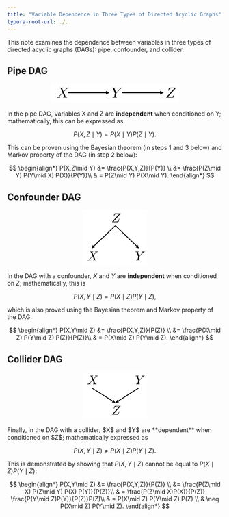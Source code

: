 ```yaml
---
title: "Variable Dependence in Three Types of Directed Acyclic Graphs"
typora-root-url: ./..
---
```


This note examines the dependence between variables in three types of directed acyclic graphs (DAGs): pipe, confounder, and collider.



## Pipe DAG



<figure>
  <center>
  <img src="/assets/images/dag_pipe.svg" width="300">
   </center>
  <center>
  </center>
</figure>

In the pipe DAG, variables X and Z are **independent** when conditioned on Y; mathematically, this can be expressed as 



$$
P(X,Z \mid Y) = P(X\mid Y) P(Z\mid Y).
$$



This can be proven using the Bayesian theorem (in steps 1 and 3 below) and Markov property of the DAG (in step 2 below): 



$$
\begin{align*} 
P(X,Z\mid Y) &= \frac{P(X,Y,Z)}{P(Y)} \\ 
&= \frac{P(Z\mid Y) P(Y\mid X) P(X)}{P(Y)}\\ 
& = P(Z\mid Y) P(X\mid Y).
\end{align*}
$$



## Confounder DAG

<figure>
  <center>
  <img src="/assets/images/dag_confounder.svg" width="150">
   </center>
  <center>
  </center>
</figure>

In the DAG with a confounder, $X$ and $Y$ are **independent** when conditioned on $Z$;  mathematically, this is



$$
P(X,Y \mid Z) = P(X\mid Z) P(Y\mid Z),
$$



which is also proved using the Bayesian theorem and Markov property of the DAG: 



$$
\begin{align*} 
P(X,Y\mid Z) &= \frac{P(X,Y,Z)}{P(Z)} \\ 
&= \frac{P(X\mid Z) P(Y\mid Z) P(Z)}{P(Z)}\\ 
& = P(X\mid Z) P(Y\mid Z). 
\end{align*}
$$



## Collider DAG

<figure>
  <center>
  <img src="/assets/images/dag_collider.svg" width="150">
   </center>
  <center>
  </center>
</figure>
Finally, in the DAG with a collider, $X$ and $Y$ are **dependent** when conditioned on $Z$; mathematically expressed as 



$$
P(X,Y \mid Z) \neq P(X\mid Z) P(Y\mid Z).
$$



This is demonstrated by showing that $P(X,Y\mid Z)$ cannot be equal to $P(X\mid Z) P(Y\mid Z)$:



$$
\begin{align*} 
P(X,Y\mid Z) &= \frac{P(X,Y,Z)}{P(Z)} \\ 
&= \frac{P(Z\mid X) P(Z\mid Y) P(X) P(Y)}{P(Z)}\\ 
& = \frac{P(Z\mid X)P(X)}{P(Z)} \frac{P(Y\mid Z)P(Y)}{P(Z)}P(Z)\\ 
& = P(X\mid Z) P(Y\mid Z) P(Z) \\ 
& \neq P(X\mid Z) P(Y\mid Z). 
\end{align*}
$$
